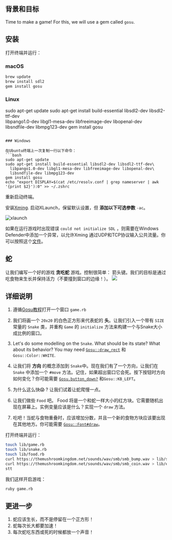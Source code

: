 ## 背景和目标

Time to make a game! For this, we will use a gem called `gosu`.

## 安装

打开终端并运行：

### macOS

```bash
brew update
brew install sdl2
gem install gosu
```

### Linux

sudo apt-get update
sudo apt-get install build-essential libsdl2-dev libsdl2-ttf-dev\
  libpango1.0-dev libgl1-mesa-dev libfreeimage-dev libopenal-dev\
  libsndfile-dev libmpg123-dev
gem install gosu
```

### Windows

在Ubuntu终端上一次复制一行以下命令：
```bash
sudo apt-get update
sudo apt-get install build-essential libsdl2-dev libsdl2-ttf-dev\
  libpango1.0-dev libgl1-mesa-dev libfreeimage-dev libopenal-dev\
  libsndfile-dev libmpg123-dev
gem install gosu
echo "export DISPLAY=$(cat /etc/resolv.conf | grep nameserver | awk '{print $2}'):0" >> ~/.zshrc
```

重新启动终端。

安装[Xming](https://sourceforge.net/projects/xming/).
启动XLaunch，保留默认设置，但 **添加以下可选参数** `-ac`。

![xlaunch](https://raw.githubusercontent.com/lewagon/fullstack-images/master/oop/xlaunch.jpg)

如果在运行游戏时出现错误 `could not initialize SDL` ，则需要在Windows Defender中添加一个异常，以允许Xming 通过UDP和TCP协议输入公共流量。你可以按照这个[文件](https://docs.microsoft.com/en-us/windows/security/threat-protection/windows-firewall/create-an-inbound-port-rule)。

## 蛇

让我们编写一个好的游戏 **贪吃蛇** 游戏。控制很简单： 箭头键。我们的目标是通过吃食物来生长并保持活力（不要撞到窗口的边缘！）。
![](http://g.recordit.co/Wu3KJw9Jd1.gif)

## 详细说明

1. 遵循[Gosu教程](https://github.com/gosu/gosu/wiki/ruby-tutorial)打开一个窗口 `game.rb`

2. 我们将画一个 `20x20` 的白色正方形来代表蛇的 **头**。让我们引入一个带有 `SIZE` 常量的 `Snake` 类，并重构 `Game` 的 `initialize` 方法来构建一个与Snake大小成比例的窗口。

3. Let's do some modelling on the `Snake`. What should be its state? What about its behavior? You may need [`Gosu::draw_rect`](http://www.rubydoc.info/github/gosu/gosu/Gosu.draw_rect) 和 `Gosu::Color::WHITE`.

4. 让我们将 **方向** 的概念添加到 `Snake`中。现在我们有了一个方向，让我们在 `Snake` 中添加一个 `#move` 方法。记住，如果超出窗口它会死。按下按钮时方向如何变化？你可能需要 [`Gosu.button_down?`](http://www.rubydoc.info/github/gosu/gosu/Gosu#button_down%3F-class_method) 和`Gosu::KB_LEFT`。

5. 为什么这么快😱 ? 让我们试着让蛇爬慢一点。
6. 让我们做些 `Food` 吧。 Food 将是一个和蛇一样大小的红方块。它需要随机出现在屏幕上。实例变量应该是什么？实现一个 `draw` 方法。
7. 吃吧！当蛇与食物重叠时，应该增加分数，并且一个新的食物方块应该要出现在其他地方。你可能需要 [`Gosu::Font#draw`](http://www.rubydoc.info/github/gosu/gosu/Gosu/Font)。

打开终端并运行：

```bash
touch lib/game.rb
touch lib/snake.rb
touch lib/food.rb
curl https://themushroomkingdom.net/sounds/wav/smb/smb_bump.wav > lib/start.wav
curl https://themushroomkingdom.net/sounds/wav/smb/smb_coin.wav > lib/eat.wav
stt
```

我们这样开启游戏：

```bash
ruby game.rb
```

## 更进一步

1. 蛇应该生长，而不是停留在一个正方形！
2. 蛇每次长大都要加速！
3. 每次蛇吃东西或死的时候都放一个声音！
